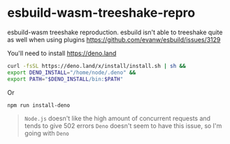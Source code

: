 # esbuild-wasm-treeshake-repro
esbuild-wasm treeshake reproduction. esbuild isn't able to treeshake quite as well when using plugins https://github.com/evanw/esbuild/issues/3129


You'll need to install https://deno.land

```sh
curl -fsSL https://deno.land/x/install/install.sh | sh &&
export DENO_INSTALL="/home/node/.deno" &&
export PATH="$DENO_INSTALL/bin:$PATH"
```

Or

```sh
npm run install-deno
```

> `Node.js` doesn't like the high amount of concurrent requests and tends to give 502 errors `Deno` doesn't seem to have this issue, so I'm going with `Deno`